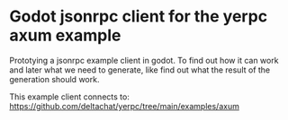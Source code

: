 # Godot jsonrpc client for the yerpc axum example


Prototying a jsonrpc example client in godot.
To find out how it can work and later what we need to generate, like find out what the result of the generation should work.

This example client connects to: https://github.com/deltachat/yerpc/tree/main/examples/axum

